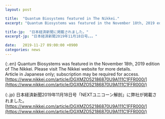 ```yaml
---
layout: post

title:  "Quantum Biosystems featured in The Nikkei."
excerpt: "Quantum Biosystems was featured in the November 18th, 2019 edition..."

title-jp:  "日本経済新聞に掲載されました。"
excerpt-jp: "日本経済新聞2019年11月18日号。。。"

date:   2019-11-27 09:00:00 +0900
categories: news
---
```


{:.en}
Quantum Biosystems was featured in the November 18th, 2019 edition of The Nikkei. Please visit The Nikkei website for more details.  
Article in Japanese only; subscription may be required for access.  
[https://www.nikkei.com/article/DGXMZO52186870U9A111C1FFR000/](https://www.nikkei.com/article/DGXMZO52186870U9A111C1FFR000/)  


{:.jp}
日本経済新聞2019年11月18日号「NEXTユニコーン解剖」に弊社が掲載されました。    
[https://www.nikkei.com/article/DGXMZO52186870U9A111C1FFR000/](https://www.nikkei.com/article/DGXMZO52186870U9A111C1FFR000/)  


